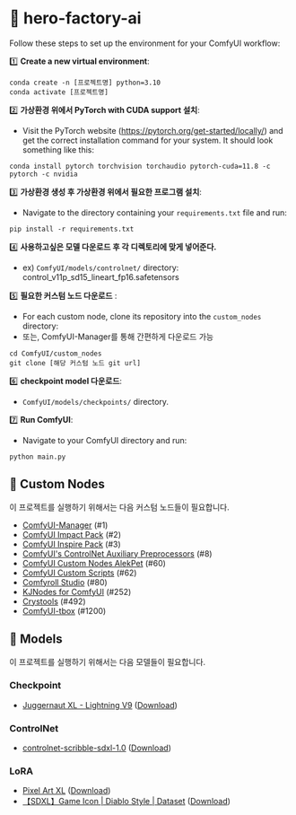 # 🧟 hero-factory-ai

Follow these steps to set up the environment for your ComfyUI workflow:

1️⃣ **Create a new virtual environment**:
    
```
conda create -n [프로젝트명] python=3.10
conda activate [프로젝트명]

```
    
2️⃣ **가상환경 위에서 PyTorch with CUDA support 설치**:
- Visit the PyTorch website (https://pytorch.org/get-started/locally/) and get the correct installation command for your system. It should look something like this:
    
```
conda install pytorch torchvision torchaudio pytorch-cuda=11.8 -c pytorch -c nvidia

```
    
3️⃣ **가상환경 생성 후 가상환경 위에서 필요한 프로그램 설치**:
- Navigate to the directory containing your `requirements.txt` file and run:
    
```
pip install -r requirements.txt

```
    
4️⃣ **사용하고싶은 모델 다운로드 후 각 디렉토리에 맞게 넣어준다.**
- ex) `ComfyUI/models/controlnet/` directory: control_v11p_sd15_lineart_fp16.safetensors

5️⃣ **필요한 커스텀 노드 다운로드** :
    
- For each custom node, clone its repository into the `custom_nodes` directory:
- 또는, ComfyUI-Manager를 통해 간편하게 다운로드 가능
    
```
cd ComfyUI/custom_nodes
git clone [해당 커스텀 노드 git url]

```
    
6️⃣ **checkpoint model 다운로드**:
- `ComfyUI/models/checkpoints/` directory.

7️⃣ **Run ComfyUI**:
- Navigate to your ComfyUI directory and run:

```
python main.py

```

## 🦜 Custom Nodes

이 프로젝트를 실행하기 위해서는 다음 커스텀 노드들이 필요합니다.

* [ComfyUI-Manager](https://github.com/ltdrdata/ComfyUI-Manager) (#1)
* [ComfyUI Impact Pack](https://github.com/ltdrdata/ComfyUI-Impact-Pack) (#2)
* [ComfyUI Inspire Pack](https://github.com/ltdrdata/ComfyUI-Inspire-Pack) (#3)
* [ComfyUI's ControlNet Auxiliary Preprocessors](https://github.com/Fannovel16/comfyui_controlnet_aux) (#8)
* [ComfyUI Custom Nodes AlekPet](https://github.com/AlekPet/ComfyUI_Custom_Nodes_AlekPet) (#60)
* [ComfyUI Custom Scripts](https://github.com/pythongosssss/ComfyUI-Custom-Scripts) (#62)
* [Comfyroll Studio](https://github.com/RockOfFire/ComfyUI_Comfyroll_CustomNodes) (#80)
* [KJNodes for ComfyUI](https://github.com/kijai/ComfyUI-KJNodes) (#252)
* [Crystools](https://github.com/crystian/ComfyUI-Crystools) (#492)
* [ComfyUI-tbox](https://github.com/ai-shizuka/ComfyUI-tbox) (#1200)

## 🐬 Models
이 프로젝트를 실행하기 위해서는 다음 모델들이 필요합니다.

### Checkpoint
* [Juggernaut XL - Lightning V9](https://civitai.com/models/133005?modelVersionId=357609) ([Download](https://civitai.com/api/download/models/357609?type=Model&format=SafeTensor&size=full&fp=fp16))

### ControlNet
* [controlnet-scribble-sdxl-1.0](https://huggingface.co/xinsir/controlnet-scribble-sdxl-1.0/tree/main) ([Download](https://huggingface.co/xinsir/controlnet-scribble-sdxl-1.0/blob/main/diffusion_pytorch_model.safetensors))

### LoRA
* [Pixel Art XL](https://civitai.com/models/120096/pixel-art-xl) ([Download](https://civitai.com/api/download/models/135931?type=Model&format=SafeTensor))
* [【SDXL】Game Icon | Diablo Style | Dataset](https://civitai.com/models/209703/sdxlgame-icon-or-diablo-style-or-dataset) ([Download](https://civitai.com/api/download/models/236202?type=Model&format=SafeTensor))

